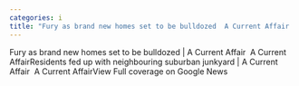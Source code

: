 ```yaml
---
categories: i
title: "Fury as brand new homes set to be bulldozed  A Current Affair  A Current Affair"
---
```

Fury as brand new homes set to be bulldozed | A Current Affair&nbsp;&nbsp;A Current AffairResidents fed up with neighbouring suburban junkyard | A Current Affair&nbsp;&nbsp;A Current AffairView Full coverage on Google News
